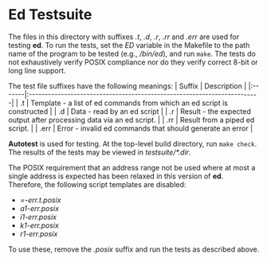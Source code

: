 # Ed Testsuite

The files in this directory with suffixes _.t_, _.d_, _.r_, _.rr_ and
_.err_ are used for testing **ed**. To run the tests, set the *ED*
variable in the Makefile to the path name of the program to be tested
(e.g., _/bin/ed_), and run `make`. The tests do not exhaustively
verify POSIX compliance nor do they verify correct 8-bit or long line
support.

The test file suffixes have the following meanings:
| Suffix | Description                                                             |
|:-------|:------------------------------------------------------------------------|
| .t     | Template - a list of ed commands from which an ed script is constructed |
| .d     | Data - read by an ed script                                             |
| .r     | Result - the expected output after processing data via an ed script.    |
| .rr    | Result from a piped ed script.                                          |
| .err   | Error - invalid ed commands that should generate an error               |

**Autotest** is used for testing. At the top-level build directory,
run `make check`. The results of the tests may be viewed in
_testsuite/*.dir_.

The POSIX requirement that an address range not be used where at most
a single address is expected has been relaxed in this version of **ed**.
Therefore, the  following script templates are disabled:

- _=-err.t.posix_
- _a1-err.posix_
- _i1-err.posix_
- _k1-err.posix_
- _r1-err.posix_

To use these, remove the _.posix_ suffix and run the tests as
described above.
